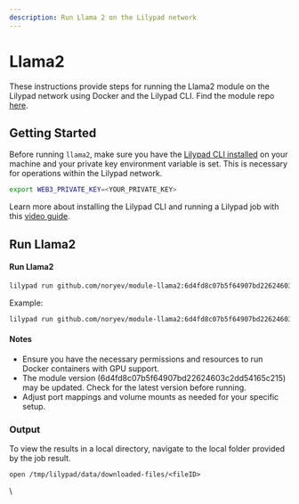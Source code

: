 ```yaml
---
description: Run Llama 2 on the Lilypad network
---
```


# Llama2

These instructions provide steps for running the Llama2 module on the Lilypad network using Docker and the Lilypad CLI. Find the module repo [here](https://github.com/noryev/module-llama2/tree/main).

## Getting Started <a href="#getting-started" id="getting-started"></a>

Before running `llama2`, make sure you have the [Lilypad CLI installed](../../../quickstart/cli/installation.md) on your machine and your private key environment variable is set. This is necessary for operations within the Lilypad network.

```bash
export WEB3_PRIVATE_KEY=<YOUR_PRIVATE_KEY>
```

Learn more about installing the Lilypad CLI and running a Lilypad job with this [video guide](https://www.youtube.com/watch?v=RBECCMl_fco).

## Run Llama2

#### Run Llama2 <a href="#run-sdxl-turbo" id="run-sdxl-turbo"></a>

```bash
lilypad run github.com/noryev/module-llama2:6d4fd8c07b5f64907bd22624603c2dd54165c215 -i prompt="your prompt here"
```

Example:

```bash
lilypad run github.com/noryev/module-llama2:6d4fd8c07b5f64907bd22624603c2dd54165c215 -i prompt="what is a giant sand trout on arrakis?"
```

#### Notes <a href="#notes" id="notes"></a>

* Ensure you have the necessary permissions and resources to run Docker containers with GPU support.
* The module version (6d4fd8c07b5f64907bd22624603c2dd54165c215) may be updated. Check for the latest version before running.
* Adjust port mappings and volume mounts as needed for your specific setup.

### Output <a href="#sdxl-output" id="sdxl-output"></a>

To view the results in a local directory, navigate to the local folder provided by the job result.

```
open /tmp/lilypad/data/downloaded-files/<fileID>
```

\
